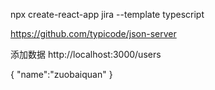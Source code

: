 npx create-react-app jira --template typescript

https://github.com/typicode/json-server

添加数据 
http://localhost:3000/users

{
    "name":"zuobaiquan"
}
